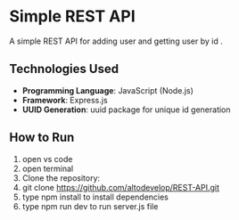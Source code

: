 # Simple REST API

A simple REST API for adding user and getting user by id .

## Technologies Used
- **Programming Language**: JavaScript (Node.js)
- **Framework**: Express.js
- **UUID Generation**: uuid package for unique id generation

## How to Run
1.   open vs code
2.  open terminal
3. Clone the repository:
4. git clone https://github.com/altodevelop/REST-API.git
5. type npm install to install dependencies 
6. type npm run dev to run server.js file